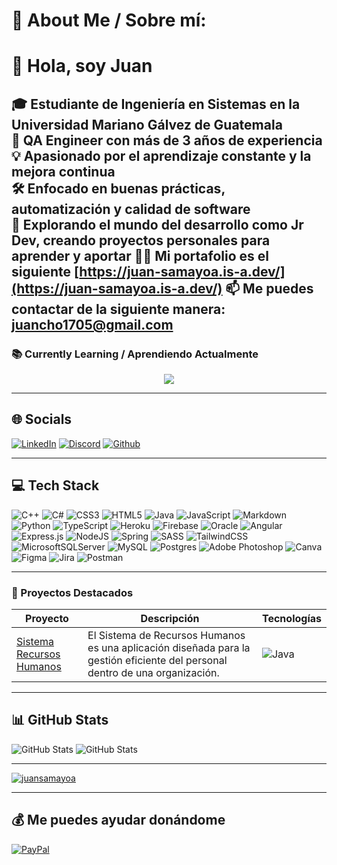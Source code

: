 # 💫 About Me / Sobre mí:
# 👋 Hola, soy Juan

🎓 Estudiante de Ingeniería en Sistemas en la Universidad Mariano Gálvez de Guatemala  
🧪 QA Engineer con más de 3 años de experiencia  
💡 Apasionado por el aprendizaje constante y la mejora continua  
🛠️ Enfocado en buenas prácticas, automatización y calidad de software  
🚀 Explorando el mundo del desarrollo como Jr Dev, creando proyectos personales para aprender y aportar
👨‍💻 Mi portafolio es el siguiente [https://juan-samayoa.is-a.dev/](https://juan-samayoa.is-a.dev/)
📫 Me puedes contactar de la siguiente manera: **juancho1705@gmail.com**
---

### 📚 Currently Learning / Aprendiendo Actualmente
<p align="center">
  <a href="https://skillicons.dev">
    <img src="https://skillicons.dev/icons?i=astro,python,gcp,py" />
  </a>
</p>

---

## 🌐 Socials
[![LinkedIn](https://skillicons.dev/icons?i=linkedin)](https://www.linkedin.com/in/juansamayoa/)
[![Discord](https://skillicons.dev/icons?i=discord)](https://discordapp.com/users/rocketxz_)
[![Github](https://skillicons.dev/icons?i=github)](https://github.com/JuanSamayoa)

---

## 💻 Tech Stack
![C++](https://img.shields.io/badge/c++-%2300599C.svg?style=for-the-badge&logo=c%2B%2B&logoColor=white) 
![C#](https://img.shields.io/badge/c%23-%23239120.svg?style=for-the-badge&logo=c-sharp&logoColor=white) 
![CSS3](https://img.shields.io/badge/css3-%231572B6.svg?style=for-the-badge&logo=css3&logoColor=white) 
![HTML5](https://img.shields.io/badge/html5-%23E34F26.svg?style=for-the-badge&logo=html5&logoColor=white) 
![Java](https://img.shields.io/badge/java-%23ED8B00.svg?style=for-the-badge&logo=java&logoColor=white) 
![JavaScript](https://img.shields.io/badge/javascript-%23323330.svg?style=for-the-badge&logo=javascript&logoColor=%23F7DF1E) 
![Markdown](https://img.shields.io/badge/markdown-%23000000.svg?style=for-the-badge&logo=markdown&logoColor=white) 
![Python](https://img.shields.io/badge/python-3670A0?style=for-the-badge&logo=python&logoColor=ffdd54) 
![TypeScript](https://img.shields.io/badge/typescript-%23007ACC.svg?style=for-the-badge&logo=typescript&logoColor=white) 
![Heroku](https://img.shields.io/badge/heroku-%23430098.svg?style=for-the-badge&logo=heroku&logoColor=white) 
![Firebase](https://img.shields.io/badge/firebase-%23039BE5.svg?style=for-the-badge&logo=firebase) 
![Oracle](https://img.shields.io/badge/Oracle-F80000?style=for-the-badge&logo=oracle&logoColor=white) 
![Angular](https://img.shields.io/badge/angular-%23DD0031.svg?style=for-the-badge&logo=angular&logoColor=white) 
![Express.js](https://img.shields.io/badge/express.js-%23404d59.svg?style=for-the-badge&logo=express&logoColor=%2361DAFB) 
![NodeJS](https://img.shields.io/badge/node.js-6DA55F?style=for-the-badge&logo=node.js&logoColor=white) 
![Spring](https://img.shields.io/badge/spring-%236DB33F.svg?style=for-the-badge&logo=spring&logoColor=white) 
![SASS](https://img.shields.io/badge/SASS-hotpink.svg?style=for-the-badge&logo=SASS&logoColor=white) 
![TailwindCSS](https://img.shields.io/badge/tailwindcss-%2338B2AC.svg?style=for-the-badge&logo=tailwind-css&logoColor=white) 
![MicrosoftSQLServer](https://img.shields.io/badge/Microsoft%20SQL%20Sever-CC2927?style=for-the-badge&logo=microsoft%20sql%20server&logoColor=white) 
![MySQL](https://img.shields.io/badge/mysql-%2300f.svg?style=for-the-badge&logo=mysql&logoColor=white) 
![Postgres](https://img.shields.io/badge/postgres-%23316192.svg?style=for-the-badge&logo=postgresql&logoColor=white) 
![Adobe Photoshop](https://img.shields.io/badge/adobephotoshop-%2331A8FF.svg?style=for-the-badge&logo=adobephotoshop&logoColor=white) 
![Canva](https://img.shields.io/badge/Canva-%2300C4CC.svg?style=for-the-badge&logo=Canva&logoColor=white) 
![Figma](https://img.shields.io/badge/figma-%23F24E1E.svg?style=for-the-badge&logo=figma&logoColor=white) 
![Jira](https://img.shields.io/badge/jira-%230A0FFF.svg?style=for-the-badge&logo=jira&logoColor=white) 
![Postman](https://img.shields.io/badge/Postman-FF6C37?style=for-the-badge&logo=postman&logoColor=white)

---

### 🚀 Proyectos Destacados
| Proyecto | Descripción | Tecnologías |
|----------|-------------|-------------|
| [Sistema Recursos Humanos](https://github.com/JuanSamayoa/SistemaRecursosHumanos) | El Sistema de Recursos Humanos es una aplicación diseñada para la gestión eficiente del personal dentro de una organización.| ![Java](https://skillicons.dev/icons?i=java) |

---

## 📊 GitHub Stats  
![GitHub Stats](https://github-readme-stats.vercel.app/api?username=JuanSamayoa&theme=react&show_icons=true&hide_border=true&count_private=true)
![GitHub Stats](https://github-readme-stats.vercel.app/api/top-langs/?username=JuanSamayoa&theme=react&show_icons=true&hide_border=true&layout=compact)

---

<p align="left"> <a href="https://github.com/ryo-ma/github-profile-trophy"><img src="https://github-profile-trophy.vercel.app/?username=juansamayoa" alt="juansamayoa" /></a> </p>

---

## 💰 Me puedes ayudar donándome
[![PayPal](https://img.shields.io/badge/PayPal-00457C?style=for-the-badge&logo=paypal&logoColor=white)](https://paypal.me/JSamayoa73)


  <!-- Proudly created with GPRM ( https://gprm.itsvg.in ) -->
  
